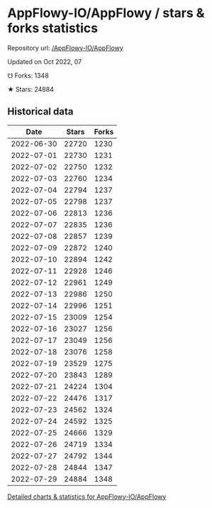 # AppFlowy-IO/AppFlowy / stars & forks statistics

Repository url: [/AppFlowy-IO/AppFlowy](https://github.com/AppFlowy-IO/AppFlowy)

Updated on Oct 2022, 07

☋ Forks: 1348

★ Stars: 24884

## Historical data
| Date | Stars | Forks |
|------|-------|-------|
| 2022-06-30 | 22720 | 1230 | 
| 2022-07-01 | 22730 | 1231 | 
| 2022-07-02 | 22750 | 1232 | 
| 2022-07-03 | 22760 | 1234 | 
| 2022-07-04 | 22794 | 1237 | 
| 2022-07-05 | 22798 | 1237 | 
| 2022-07-06 | 22813 | 1236 | 
| 2022-07-07 | 22835 | 1236 | 
| 2022-07-08 | 22857 | 1239 | 
| 2022-07-09 | 22872 | 1240 | 
| 2022-07-10 | 22894 | 1242 | 
| 2022-07-11 | 22928 | 1246 | 
| 2022-07-12 | 22961 | 1249 | 
| 2022-07-13 | 22986 | 1250 | 
| 2022-07-14 | 22996 | 1251 | 
| 2022-07-15 | 23009 | 1254 | 
| 2022-07-16 | 23027 | 1256 | 
| 2022-07-17 | 23049 | 1256 | 
| 2022-07-18 | 23076 | 1258 | 
| 2022-07-19 | 23529 | 1275 | 
| 2022-07-20 | 23843 | 1289 | 
| 2022-07-21 | 24224 | 1304 | 
| 2022-07-22 | 24476 | 1317 | 
| 2022-07-23 | 24562 | 1324 | 
| 2022-07-24 | 24592 | 1325 | 
| 2022-07-25 | 24666 | 1329 | 
| 2022-07-26 | 24719 | 1334 | 
| 2022-07-27 | 24792 | 1344 | 
| 2022-07-28 | 24844 | 1347 | 
| 2022-07-29 | 24884 | 1348 | 


[Detailed charts & statistics for AppFlowy-IO/AppFlowy](https://reviewgithub.com/rep/AppFlowy-IO/AppFlowy)

